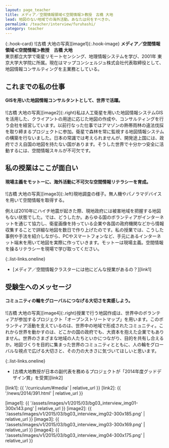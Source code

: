 ```yaml
---
layout: page_teacher
title: メディア／空間情報領域≪空間情報≫教授　古橋 大地
lead: 地図のない地域での海外活動。あなたは何をすべきか。
permalink: /teacher/interview/furuhashi/
category: teacher
---
```


{:.hook-card}
![古橋 大地の写真][image1]{:.hook-image}
**メディア／空間情報領域≪空間情報≫教授　古橋 大地**  
東京都立大学で衛星リモートセンシング、地理情報システムを学び、2001年 
東京大学大学院に所属。現在はマップコンシェルジュ株式会社代表取締役として、地図情報コンサルティングを主業務としている。
## これまでの私の仕事

#### GISを用いた地図情報コンサルタントとして、世界で活躍。

![古橋 大地の写真][image2]{:.right}私は人工衛星を用いた地図情報システムGISを活用した、クライアントの用途に応じた地図の作成や、コンサルティングを行う会社を経営しています。以前行なった仕事ではアマゾンの熱帯雨林の違法伐採を取り締まるプロジェクトに参加。衛星で森林を常に監視する地図情報システムの構築を行ないました。日本の常識では考えられませんが、開発途上国には、政府でさえ自国の地図を持たない国があります。そうした世界で十分かつ安全に活動するには、空間情報スキルが不可欠です。

## 私の授業はここが面白い

#### 現場主義をモットーに、海外活動に不可欠な空間情報リテラシーを育成。

![古橋 大地の写真][image3]{:.left}現地調査の様子。無人機やパノラマデバイスを用いて空間情報を取得する。

例えば2010年にハイチ地震が起きた際、現地政府には被害地域を把握する地図もない状態でした。では、どうしたか。あらゆる国のボランティアがインターネットを通じて協力し、衛星画像を持っている企業や各国の政府機関などから情報収集することで詳細な地図を数日で作り上げたのです。私の授業では、こうした事例や手法を紹介しながら、PCやスマートフォンなど、手元にあるインターネット端末を用いて地図を実際に作っていきます。モットーは現場主義。空間情報を操るリテラシーを現場で学び取ってください。

{:.list-links.oneline}
*   [メディア／空間情報クラスターには他にどんな授業があるの？][link1]

## 受験生へのメッセージ

#### コミュニティの輪をグローバルにつなげる大切さを実感しよう。

![古橋 大地の写真][image4]{:.right}授業で行う地図作成は、世界中のボランティアが参加するプロジェクト「オープンストリートマップ」を用います。このボランティア活動を支えているのは、世界中の地域で形成されたコミュニティ。これから世界を動かすのは、どこかの国の政府でも、大資本を抱えた企業でもありません。世界のさまざまな地域の人たちといかにつながり、目的を共有し合えるか。地図づくりを目的に集まった世界のコミュニティとともに、人の輪をグローバルな視点で広げる大切さと、その力の大きさに気づいてほしいと思います。

{:.list-links.oneline}
*   [古橋大地教授が日本の副代表を務めるプロジェクトが「2014年度グッドデザイン賞」を受賞][link2]


[link1]: {{ '/curriculum/#media' | relative_url }}
[link2]: {{ '/news/2014/391.html' | relative_url }}

[image1]: {{ '/assets/images/v1/2015/03/bg03_interview_img01-300x143.png' | relative_url }}
[image2]: {{ '/assets/images/v1/2015/03/bg03_interview_img02-300x185.png' | relative_url }}
[image3]: {{ '/assets/images/v1/2015/03/bg03_interview_img03-300x169.png' | relative_url }}
[image4]: {{ '/assets/images/v1/2015/03/bg03_interview_img04-300x175.png' | relative_url }}
